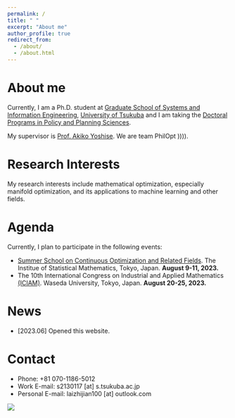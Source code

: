 ```yaml
---
permalink: /
title: " "
excerpt: "About me"
author_profile: true
redirect_from: 
  - /about/
  - /about.html
---
```


About me
========
Currently, I am a Ph.D. student at [Graduate School of Systems and Information Engineering](https://www.sie.tsukuba.ac.jp/eng/), [University of Tsukuba](https://www.tsukuba.ac.jp/en/) and I am taking the [Doctoral Programs in Policy and Planning Sciences](https://www.sk.tsukuba.ac.jp/PPS/en/). 

My supervisor is [Prof. Akiko Yoshise](https://infoshako.sk.tsukuba.ac.jp/~yoshise/). We are team PhilOpt )))).

Research Interests
========
My research interests include mathematical optimization, especially manifold optimization, and its applications to machine learning and other fields.

Agenda
========
Currently, I plan to participate in the following events:
 - [Summer School on Continuous Optimization and Related Fields](https://www.ism.ac.jp/~mirai/sscoke/2023/). The Institue of Statistical Mathematics, Tokyo, Japan. **August 9-11, 2023.**
 - The 10th International Congress on Industrial and Applied Mathematics [(ICIAM)](https://iciam2023.org/). Waseda University, Tokyo, Japan.
**August 20-25, 2023.**


News
========
- [2023.06] Opened this website.

Contact
========
 - Phone: +81 070-1186-5012
 - Work E-mail: s2130117 [at] s.tsukuba.ac.jp
 - Personal E-mail: laizhijian100 [at] outlook.com

<a href="https://clustrmaps.com/site/1bv2n"  title="Visit tracker"><img src="//www.clustrmaps.com/map_v2.png?d=J6_1YGeLg-J7t5ToGOrm1lj_HeE4j7CR-SSuDJOBqso&cl=ffffff" /></a>
